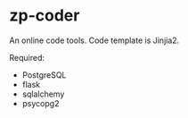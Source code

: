 zp-coder
========

An online code tools. Code template is Jinjia2.

Required:
* PostgreSQL
* flask
* sqlalchemy
* psycopg2